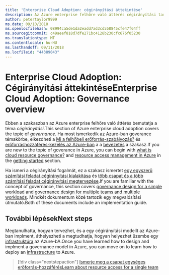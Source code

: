 ```yaml
---
title: 'Enterprise Cloud Adoption: cégirányítási áttekintése'
description: Az Azure enterprise felhőre való áttérés cégirányítási tartalmának áttekintése
author: petertaylor9999
ms.date: 09/10/2018
ms.openlocfilehash: 08994ca5de1da2eadd7ad3cd558845cfe47f64ff
ms.sourcegitcommit: c49aeef818d7dfe271bc4128b230cfc676f05230
ms.translationtype: MT
ms.contentlocale: hu-HU
ms.lasthandoff: 09/11/2018
ms.locfileid: "44389043"
---
```

# <a name="enterprise-cloud-adoption-governance-overview"></a><span data-ttu-id="1ec84-103">Enterprise Cloud Adoption: Cégirányítási áttekintése</span><span class="sxs-lookup"><span data-stu-id="1ec84-103">Enterprise Cloud Adoption: Governance overview</span></span>

<span data-ttu-id="1ec84-104">Ebben a szakaszban az Azure enterprise felhőre való áttérés bemutatja a téma *cégirányítási*.</span><span class="sxs-lookup"><span data-stu-id="1ec84-104">This section of Azure enterprise cloud adoption covers the topic of *governance*.</span></span> <span data-ttu-id="1ec84-105">Ha most ismerkedik az Azure-ban goverance témakörbe, elkezdheti a [Mi a felhőbeli erőforrás-szabályozás?](../getting-started/what-is-governance.md) és [erőforráshozzáférés-kezelés az Azure-ban](../getting-started/azure-resource-access.md) a a [bevezetés](../getting-started/overview.md) a szakasz.</span><span class="sxs-lookup"><span data-stu-id="1ec84-105">If you are new to the topic of goverance in Azure, you can begin with [what is cloud resource governance?](../getting-started/what-is-governance.md) and [resource access management in Azure](../getting-started/azure-resource-access.md) in the [getting started](../getting-started/overview.md) section.</span></span>

<span data-ttu-id="1ec84-106">Ha ismeri a cégirányítási fogalmát, ez a szakasz ismertet [egy egyszerű számítási feladat cégirányítási kialakítása](governance-single-team.md) és [több csapat és a több számítási feladat cégirányítási megtervezése](governance-multiple-teams.md).</span><span class="sxs-lookup"><span data-stu-id="1ec84-106">If you are familiar with the concept of governance, this section covers [governance design for a simple workload](governance-single-team.md) and [governance design for multiple teams and multiple workloads](governance-multiple-teams.md).</span></span> <span data-ttu-id="1ec84-107">Mindkét dokumentum közé tartozik egy megvalósítási útmutató.</span><span class="sxs-lookup"><span data-stu-id="1ec84-107">Both of these documents include an implementation guide.</span></span>

## <a name="next-steps"></a><span data-ttu-id="1ec84-108">További lépések</span><span class="sxs-lookup"><span data-stu-id="1ec84-108">Next steps</span></span>

<span data-ttu-id="1ec84-109">Megtanulhatta, hogyan tervezhet, és a egy cégirányítási modellt az Azure-ban implment, áthelyezheti a megtudhatja, hogyan helyezhet üzembe egy [infrastruktúra](../infrastructure/basic-workload.md) az Azure-bA.</span><span class="sxs-lookup"><span data-stu-id="1ec84-109">Once you have learned how to design and implment a governance model in Azure, you can move on to learn how to deploy an [infrastructure](../infrastructure/basic-workload.md) to Azure.</span></span>

> [!div class="nextstepaction"]
> [<span data-ttu-id="1ec84-110">Ismerje meg a csapat egységes erőforrás-hozzáférés</span><span class="sxs-lookup"><span data-stu-id="1ec84-110">Learn about resource access for a single team</span></span>](governance-single-team.md)